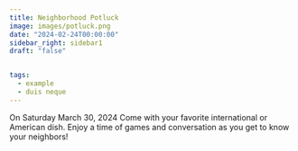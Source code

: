 ```yaml
---
title: Neighborhood Potluck
image: images/potluck.png
date: "2024-02-24T00:00:00"
sidebar_right: sidebar1
draft: "false"


tags:
  - example
  - duis neque
---
```

On Saturday March 30, 2024 Come with your favorite international or American dish. Enjoy a time of games and conversation as you get to know your neighbors!

